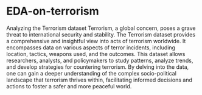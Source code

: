 # EDA-on-terrorism
Analyzing the Terrorism dataset 
Terrorism, a global concern, poses a grave threat to international security and stability. The Terrorism dataset provides a comprehensive and insightful view into acts of terrorism worldwide. It encompasses data on various aspects of terror incidents, including location, tactics, weapons used, and the outcomes. This dataset allows researchers, analysts, and policymakers to study patterns, analyze trends, and develop strategies for countering terrorism. By delving into the data, one can gain a deeper understanding of the complex socio-political landscape that terrorism thrives within, facilitating informed decisions and actions to foster a safer and more peaceful world.
